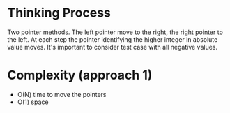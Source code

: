 # Thinking Process 

Two pointer methods. The left pointer move to the right, the right pointer to the left. 
At each step the pointer identifying the higher integer in absolute value moves.
It's important to consider test case with all negative values.

# Complexity (approach 1)

* O(N) time to move the pointers
* O(1) space
